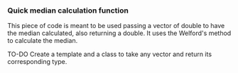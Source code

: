 ### Quick median calculation function

This piece of code is meant to be used passing a vector of double
to have the median calculated, also returning a double.
It uses the Welford's method to calculate the median.

TO-DO
Create a template and a class to take any vector and return its corresponding type.
